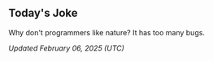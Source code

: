 ## Today's Joke
Why don't programmers like nature? It has too many bugs.

*Updated February 06, 2025 (UTC)*
